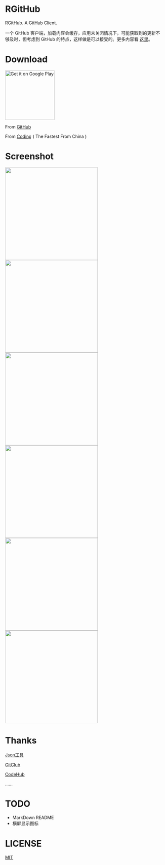 # RGitHub

RGitHub. A GitHub Client.

一个 GitHub 客户端，加载内容会缓存，应用未关闭情况下，可能获取到的更新不够及时，但考虑到 GitHub 的特点，这样做是可以接受的。更多内容看 [这里](http://renyuzhuo.cn/rgithub)。

# Download

<a href="https://play.google.com/store/apps/details?id=cn.renyuzhuo.rgithub"><img alt="Get it on Google Play" width="160" src="https://cloud.githubusercontent.com/assets/21374839/20084339/9613a18a-a59c-11e6-8db6-86d0ae0b84f8.png"/></a>

From [GitHub](https://github.com/RWebRTC/RGitHub/raw/develop/app-release.apk)

From [Coding](https://coding.net/u/rwebrtc/p/RGitHub/git/raw/master/app-release.apk) ( The Fastest From China )

# Screenshot

<img src="https://cloud.githubusercontent.com/assets/21374839/20214196/9203c9a0-a847-11e6-9468-bb55db730612.png" width="300"/>
<img src="https://cloud.githubusercontent.com/assets/21374839/20214197/92047b98-a847-11e6-9e0b-39925b8d14f4.png" width="300"/>
<img src="https://cloud.githubusercontent.com/assets/21374839/20214194/9202dc48-a847-11e6-9bb7-3e458d8fc0d6.png" width="300"/>
<img src="https://cloud.githubusercontent.com/assets/21374839/20214193/9202d252-a847-11e6-9e19-949d69beb26a.png" width="300"/>
<img src="https://cloud.githubusercontent.com/assets/21374839/20214198/9230cd42-a847-11e6-9679-fdb8940db1b3.png" width="300"/>
<img src="https://cloud.githubusercontent.com/assets/21374839/20214195/920315dc-a847-11e6-9db2-d72cbcb8a6ed.png" width="300"/>

# Thanks

[Json工具](http://www.sojson.com/json2entity.html)

[GitClub](https://github.com/TellH/GitClub)

[CodeHub](http://codehub-app.com/)

……

# TODO

- MarkDown README
- 横屏显示图标

# LICENSE

[MIT](http://renyuzhuo.cn/MIT)

